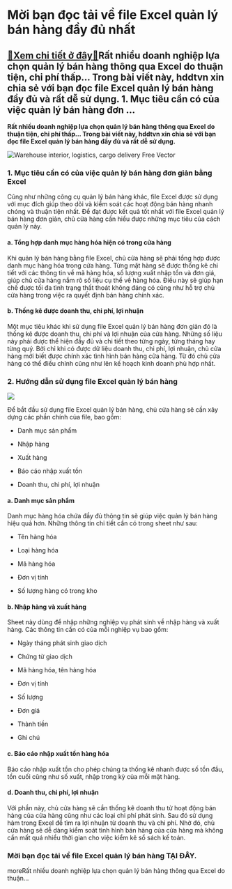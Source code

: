 Mời bạn đọc tải về file Excel quản lý bán hàng đầy đủ nhất
==========================================================

[:gift:Xem chi tiết ở đây:gift:](https://hddtvn.com/moi-ban-doc-tai-ve-file-excel-quan-ly-ban-hang-day-du-nhat/)Rất nhiều doanh nghiệp lựa chọn quản lý bán hàng thông qua Excel do thuận tiện, chi phí thấp… Trong bài viết này, hddtvn xin chia sẻ với bạn đọc file Excel quản lý bán hàng đầy đủ và rất dễ sử dụng. 1. Mục tiêu cần có của việc quản lý bán hàng đơn …
---------------------------------------------------------------------------------------------------------------------------------------------------------------------------------------------------------------------------------------------------------

**Rất nhiều doanh nghiệp lựa chọn quản lý bán hàng thông qua Excel do thuận tiện, chi phí thấp… Trong bài viết này, hddtvn xin chia sẻ với bạn đọc file Excel quản lý bán hàng đầy đủ và rất dễ sử dụng.**


![Warehouse interior, logistics, cargo delivery Free Vector](https://hddtvn.com/wp-content/uploads/2021/01/warehouse-interior-logistics-cargo-delivery_107791-1777.jpg)


### 1. Mục tiêu cần có của việc quản lý bán hàng đơn giản bằng Excel


Cũng như những công cụ quản lý bán hàng khác, file Excel được sử dụng với mục đích giúp theo dõi và kiểm soát các hoạt động bán hàng nhanh chóng và thuận tiện nhất. Để đạt được kết quả tốt nhất với file Excel quản lý bán hàng đơn giản, chủ cửa hàng cần hiểu được những mục tiêu của cách quản lý này.


#### a. Tổng hợp danh mục hàng hóa hiện có trong cửa hàng


Khi quản lý bán hàng bằng file Excel, chủ cửa hàng sẽ phải tổng hợp được danh mục hàng hóa trong cửa hàng. Từng mặt hàng sẽ được thống kê chi tiết với các thông tin về mã hàng hóa, số lượng xuất nhập tồn và đơn giá, giúp chủ cửa hàng nắm rõ số liệu cụ thể về hàng hóa. Điều này sẽ giúp hạn chế được tối đa tình trạng thất thoát không đáng có cũng như hỗ trợ chủ cửa hàng trong việc ra quyết định bán hàng chính xác.


#### b. Thống kê được doanh thu, chi phí, lợi nhuận


Một mục tiêu khác khi sử dụng file Excel quản lý bán hàng đơn giản đó là thống kê được doanh thu, chi phí và lợi nhuận của cửa hàng. Những số liệu này phải được thể hiện đầy đủ và chi tiết theo từng ngày, từng tháng hay từng quý. Bởi chỉ khi có được dữ liệu doanh thu, chi phí, lợi nhuận, chủ cửa hàng mới biết được chính xác tình hình bán hàng cửa hàng. Từ đó chủ cửa hàng có thể điều chỉnh cũng như lên kế hoạch kinh doanh phù hợp nhất.


### 2. Hướng dẫn sử dụng file Excel quản lý bán hàng


![](https://hddtvn.com/wp-content/uploads/2021/01/RUWNswG.png)


Để bắt đầu sử dụng file Excel quản lý bán hàng, chủ cửa hàng sẽ cần xây dựng các phần chính của file, bao gồm:




* Danh mục sản phẩm

* Nhập hàng

* Xuất hàng

* Báo cáo nhập xuất tồn

* Doanh thu, chi phí, lợi nhuận



#### a. Danh mục sản phẩm


Danh mục hàng hóa chứa đầy đủ thông tin sẽ giúp việc quản lý bán hàng hiệu quả hơn. Những thông tin chi tiết cần có trong sheet như sau:




* Tên hàng hóa

* Loại hàng hóa

* Mã hàng hóa

* Đơn vị tính

* Số lượng hàng có trong kho



#### b. Nhập hàng và xuất hàng


Sheet này dùng để nhập những nghiệp vụ phát sinh về nhập hàng và xuất hàng. Các thông tin cần có của mỗi nghiệp vụ bao gồm:




* Ngày tháng phát sinh giao dịch

* Chứng từ giao dịch

* Mã hàng hóa, tên hàng hóa

* Đơn vị tính

* Số lượng

* Đơn giá

* Thành tiền

* Ghi chú



#### c. Báo cáo nhập xuất tồn hàng hóa


Báo cáo nhập xuất tồn cho phép chúng ta thống kê nhanh được số tồn đầu, tồn cuối cũng như số xuất, nhập trong kỳ của mỗi mặt hàng.


#### d. Doanh thu, chi phí, lợi nhuận


Với phần này, chủ cửa hàng sẽ cần thống kê doanh thu từ hoạt động bán hàng của cửa hàng cũng như các loại chi phí phát sinh. Sau đó sử dụng hàm trong Excel để tìm ra lợi nhuận từ doanh thu và chi phí. Nhờ đó, chủ cửa hàng sẽ dễ dàng kiểm soát tình hình bán hàng của cửa hàng mà không cần mất quá nhiều thời gian cho việc kiểm kê sổ sách kế toán.


### Mời bạn đọc tải về file Excel quản lý bán hàng **TẠI ĐÂY**.


moreRất nhiều doanh nghiệp lựa chọn quản lý bán hàng thông qua Excel do thuận…

